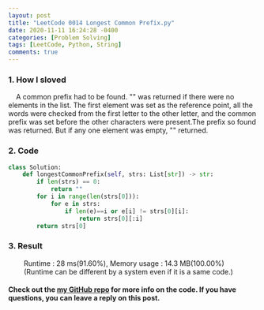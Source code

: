 ```yaml
---
layout: post
title: "LeetCode 0014 Longest Common Prefix.py"
date: 2020-11-11 16:24:28 -0400
categories: [Problem Solving]
tags: [LeetCode, Python, String]
comments: true
---
```


### 1. How I sloved
&nbsp;&nbsp;&nbsp;&nbsp;A common prefix had to be found. \"\" was returned if there were no elements in the list. The first element was set as the reference point, all the words were checked from the first letter to the other letter, and the common prefix was set before the other characters were present.The prefix so found was returned. But if any one element was empty, \"\" returned.

### 2. Code
```python
class Solution:
    def longestCommonPrefix(self, strs: List[str]) -> str:
        if len(strs) == 0:
            return ""
        for i in range(len(strs[0])):
            for e in strs:
                if len(e)==i or e[i] != strs[0][i]:
                    return strs[0][:i]
        return strs[0]
```

### 3. Result
&nbsp;&nbsp;&nbsp;&nbsp;&nbsp;&nbsp;&nbsp;&nbsp;Runtime : 28 ms(91.60%), Memory usage : 14.3 MB(100.00%)  
&nbsp;&nbsp;&nbsp;&nbsp;&nbsp;&nbsp;&nbsp;&nbsp;(Runtime can be different by a system even if it is a same code.)

#### Check out the [my GitHub repo][hyuk-gh] for more info on the code. If you have questions, you can leave a reply on this post.
[hyuk-gh]:   https://github.com/dlgur1994/StudyAlgorithms
